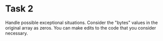# Task 2

Handle possible exceptional situations. Consider the "bytes" values in the original
array as zeros. You can make edits to the code that you consider necessary.
